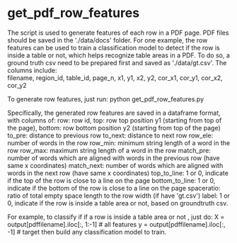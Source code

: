 # get_pdf_row_features

The script is used to generate features of each row in a PDF page. 
PDF files should be saved in the './data/docs' folder. 
For one example, the row features can be used to train a classification model to detect if the row is inside a table or not, which helps recognize table areas in a PDF. To do so, a ground truth csv need to be prepared first and saved as './data/gt.csv'. The columns include:  
filename, region_id, table_id, page_n, x1, y1, x2, y2, cor_x1, cor_y1, cor_x2, cor_y2

To generate row features, just run: 
python get_pdf_row_features.py


Specifically, the generated row features are saved in a dataframe format, with columns of:
row: row id, 
top: row top position y1 (starting from top of the page),
bottom: row bottom position y2 (starting from top of the page)
to_pre: distance to previous row
to_next: distance to next row
row_ele: number of words in the row
row_min: minimum string length of a word in the row
row_max: maximum string length of a word in the row
match_pre: number of words which are aligned with words in the previous row (have same x coordinates)
match_next: number of words which are aligned with words in the next row (have same x coordinates)
top_to_line: 1 or 0, indicate if the top of the row is close to a line on the page 
bottom_to_line: 1 or 0, indicate if the bottom of the row is close to a line on the page 
spaceratio: ratio of total empty space length to the row width
(if have 'gt.csv') label: 1 or 0, indicate if the row is inside a table area or not, based on groundtruth csv. 

For example, to classify if if a row is inside a table area or not , just do:
X = output[pdffilename].iloc[:, 1:-1] # all features
y = output[pdffilename].iloc[:, -1] # target
then build any classification model to train. 


